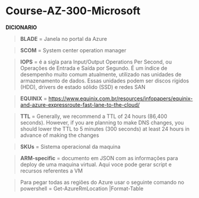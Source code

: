 # Course-AZ-300-Microsoft


**DICIONARIO**

> **BLADE** = Janela no portal da Azure

> **SCOM** = System center operation manager

> **IOPS** = é a sigla para Input/Output Operations Per Second, ou Operações de Entrada e Saída por Segundo. É um índice de desempenho muito comum atualmente, utilizado nas unidades de armazenamento de dados. Essas unidades podem ser discos rígidos (HDD), drivers de estado sólido (SSD) e redes SAN

> **EQUINIX** = https://www.equinix.com.br/resources/infopapers/equinix-and-azure-expressroute-fast-lane-to-the-cloud/

> **TTL** = Generally, we recommend a TTL of 24 hours (86,400 seconds). However, if you are planning to make DNS changes, you should lower the TTL to 5 minutes (300 seconds) at least 24 hours in advance of making the changes

> **SKUs** = Sistema operacional da maquina

> **ARM-specific** = documento em JSON com as informações para deploy de uma maquina virtual. Aqui voce pode gerar script e recursos referentes a VM

> Para pegar todas as regiões do Azure usar o seguinte comando no powershell = Get-AzureRmLocation |Format-Table
